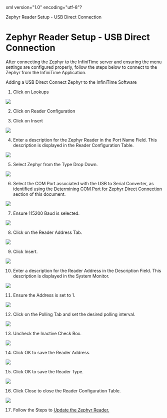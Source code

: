 xml version="1.0" encoding="utf-8"?





Zephyr Reader Setup - USB Direct Connection




# Zephyr Reader Setup - USB Direct Connection

After connecting the Zephyr to the InfiniTime server and ensuring the menu settings are configured properly, follow the steps below to connect to the Zephyr from the InfiniTime Application.

Adding a USB Direct Connect Zephyr to the InfiniTime Software

  

1. Click on Lookups

![](/img/image-404.png)

2. Click on Reader Configuration

3. Click on Insert

![](/img/image-404.png)

4. Enter a description for the Zephyr Reader in the Port Name Field. This description is displayed in the Reader Configuration Table.

![](/img/image-404.png)

5. Select Zephyr from the Type Drop Down.

![](/img/image-404.png)

6. Select the COM Port associated with the USB to Serial Converter, as identified using the [Determining COM Port for Zephyr Direct Connection](Dertmining_COM_Port_for_Zephyr_Direct_Connection.md) section of this document.

![](/img/image-404.png)

7. Ensure 115200 Baud is selected.

![](/img/image-404.png)

8. Click on the Reader Address Tab.

![](/img/image-404.png)

9. Click Insert.

![](/img/image-404.png)

10. Enter a description for the Reader Address in the Description Field. This description is displayed in the System Monitor.

![](/img/image-404.png)

11. Ensure the Address is set to 1.

![](/img/image-404.png)

12. Click on the Polling Tab and set the desired polling interval.

![](/img/image-404.png)

13. Uncheck the Inactive Check Box.

![](/img/image-404.png)

14. Click OK to save the Reader Address.

![](/img/image-404.png)

15. Click OK to save the Reader Type.

![](/img/image-404.png)

16. Click Close to close the Reader Configuration Table.

![](/img/image-404.png)

17. Follow the Steps to [Update the Zephyr Reader.](Hardware_ZephyrUpdate.md)